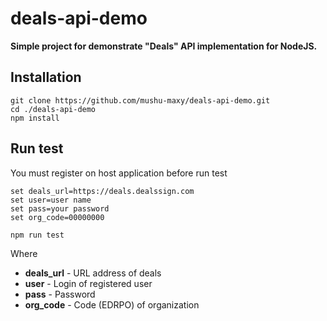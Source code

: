 # deals-api-demo

**Simple project for demonstrate "Deals" API  implementation for NodeJS.**

## Installation

```
git clone https://github.com/mushu-maxy/deals-api-demo.git
cd ./deals-api-demo
npm install
```

##  Run test
You must register on host application before run test

```
set deals_url=https://deals.dealssign.com
set user=user name
set pass=your password
set org_code=00000000

npm run test
```

 Where
- **deals_url** - URL address of deals
- **user** - Login of registered user
- **pass** - Password
- **org_code** - Code (EDRPO) of organization